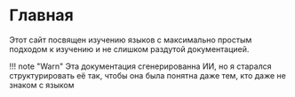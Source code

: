 # Главная

Этот сайт посвящен изучению языков с максимально простым подходом к изучению и не слишком раздутой документацией.

!!! note "Warn" Эта документация сгенерированна ИИ, но я старался структурировать её так, чтобы она была понятна даже тем, кто даже не знаком с языком

<!-- ## Commands

- `mkdocs new [dir-name]` - Create a new project.
- `mkdocs serve` - Start the live-reloading docs server.
- `mkdocs build` - Build the documentation site.
- `mkdocs -h` - Print help message and exit.

## Project layout

    mkdocs.yml    # The configuration file.
    docs/
        index.md  # The documentation homepage.
        ...       # Other markdown pages, images and other files.

## Hello -->
